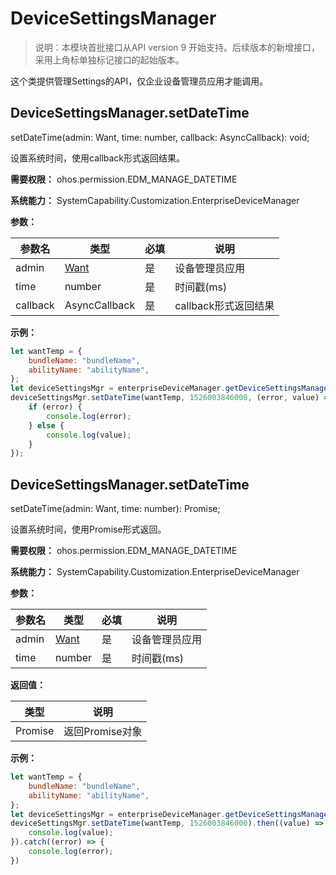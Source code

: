 # DeviceSettingsManager

> 说明：本模块首批接口从API version 9 开始支持。后续版本的新增接口，采用上角标单独标记接口的起始版本。

这个类提供管理Settings的API，仅企业设备管理员应用才能调用。

## DeviceSettingsManager.setDateTime

setDateTime(admin: Want, time: number, callback: AsyncCallback<void>): void;

设置系统时间，使用callback形式返回结果。

**需要权限：** ohos.permission.EDM_MANAGE_DATETIME

**系统能力：** SystemCapability.Customization.EnterpriseDeviceManager

**参数：**

| 参数名   | 类型                                  | 必填   | 说明      |
| ----- | ----------------------------------- | ---- | ------- |
| admin | [Want](js-apis-application-Want.md) | 是    | 设备管理员应用 |
| time  | number | 是 | 时间戳(ms) |
| callback | AsyncCallback<void> | 是 | callback形式返回结果 |

**示例：**

```js
let wantTemp = {
    bundleName: "bundleName",
    abilityName: "abilityName",
};
let deviceSettingsMgr = enterpriseDeviceManager.getDeviceSettingsManager();
deviceSettingsMgr.setDateTime(wantTemp, 1526003846000, (error, value) => { 
    if (error) {
        console.log(error);
    } else {
        console.log(value);
    }
});
```

## DeviceSettingsManager.setDateTime

setDateTime(admin: Want, time: number): Promise<void>;

设置系统时间，使用Promise形式返回。

**需要权限：** ohos.permission.EDM_MANAGE_DATETIME

**系统能力：** SystemCapability.Customization.EnterpriseDeviceManager

**参数：**

| 参数名   | 类型                                  | 必填   | 说明      |
| ----- | ----------------------------------- | ---- | ------- |
| admin | [Want](js-apis-application-Want.md) | 是    | 设备管理员应用 |
| time  | number | 是 | 时间戳(ms) |

**返回值：**

| 类型   | 说明                                  |
| ----- | ----------------------------------- |
| Promise<void> | 返回Promise对象 |


**示例：**

```js
let wantTemp = {
    bundleName: "bundleName",
    abilityName: "abilityName",
};
let deviceSettingsMgr = enterpriseDeviceManager.getDeviceSettingsManager();
deviceSettingsMgr.setDateTime(wantTemp, 1526003846000).then((value) => {
    console.log(value);
}).catch((error) => {
    console.log(error);
})
```
